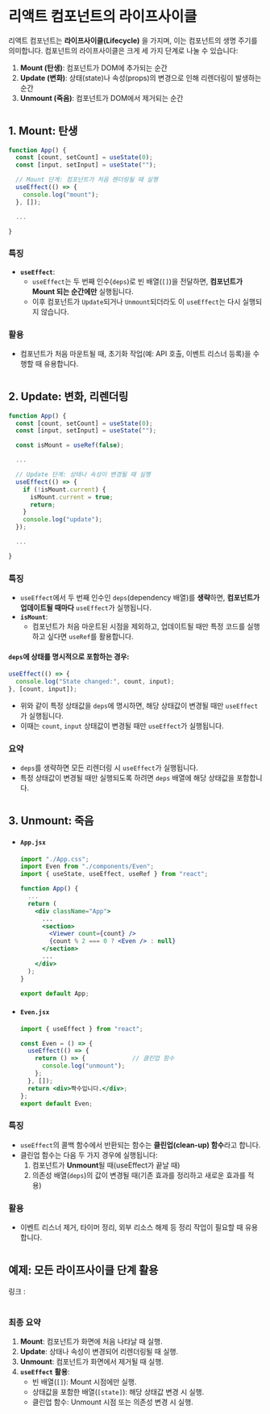 # 리액트 컴포넌트의 라이프사이클

리액트 컴포넌트는 **라이프사이클(Lifecycle)** 을 가지며, 이는 컴포넌트의 생명 주기를 의미합니다. 컴포넌트의 라이프사이클은 크게 세 가지 단계로 나눌 수 있습니다:

1. **Mount (탄생)**: 컴포넌트가 DOM에 추가되는 순간
2. **Update (변화)**: 상태(state)나 속성(props)의 변경으로 인해 리렌더링이 발생하는 순간
3. **Unmount (죽음)**: 컴포넌트가 DOM에서 제거되는 순간

# 

## 1. Mount: 탄생

```jsx
function App() {
  const [count, setCount] = useState(0);
  const [input, setInput] = useState("");

  // Mount 단계: 컴포넌트가 처음 렌더링될 때 실행
  useEffect(() => {
    console.log("mount");
  }, []);

  ...

}
```

### 특징
- **`useEffect`**:
  - `useEffect`는 두 번째 인수(`deps`)로 빈 배열(`[]`)을 전달하면, **컴포넌트가 Mount 되는 순간에만** 실행됩니다.
  - 이후 컴포넌트가 `Update`되거나 `Unmount`되더라도 이 `useEffect`는 다시 실행되지 않습니다.

### 활용
- 컴포넌트가 처음 마운트될 때, 초기화 작업(예: API 호출, 이벤트 리스너 등록)을 수행할 때 유용합니다.

# 

## 2. Update: 변화, 리렌더링

```jsx
function App() {
  const [count, setCount] = useState(0);
  const [input, setInput] = useState("");

  const isMount = useRef(false);

  ...

  // Update 단계: 상태나 속성이 변경될 때 실행
  useEffect(() => {
    if (!isMount.current) {
      isMount.current = true;
      return;
    }
    console.log("update");
  });

  ...

}
```

### 특징
- `useEffect`에서 두 번째 인수인 `deps`(dependency 배열)를 **생략**하면, **컴포넌트가 업데이트될 때마다** `useEffect`가 실행됩니다.
- **`isMount`**:
  - 컴포넌트가 처음 마운트된 시점을 제외하고, 업데이트될 때만 특정 코드를 실행하고 싶다면 `useRef`를 활용합니다.

#### `deps`에 상태를 명시적으로 포함하는 경우:
```jsx
useEffect(() => {
  console.log("State changed:", count, input);
}, [count, input]);
```
- 위와 같이 특정 상태값을 `deps`에 명시하면, 해당 상태값이 변경될 때만 `useEffect`가 실행됩니다.
- 이때는 `count`, `input` 상태값이 변경될 때만 `useEffect`가 실행됩니다.

### 요약
- `deps`를 생략하면 모든 리렌더링 시 `useEffect`가 실행됩니다.
- 특정 상태값이 변경될 때만 실행되도록 하려면 `deps` 배열에 해당 상태값을 포함합니다.

# 

## 3. Unmount: 죽음

- #### `App.jsx`
  ```jsx
  import "./App.css";
  import Even from "./components/Even";
  import { useState, useEffect, useRef } from "react";
  
  function App() {
    ...
    return (
      <div className="App">
        ...
        <section>
          <Viewer count={count} />
          {count % 2 === 0 ? <Even /> : null}
        </section>
        ...
      </div>
    );
  }
  
  export default App;
  ```

- #### `Even.jsx`
  
  ```jsx
  import { useEffect } from "react";
  
  const Even = () => {
    useEffect(() => {
      return () => {             // 클린업 함수
        console.log("unmount");
      };
    }, []);
    return <div>짝수입니다.</div>;
  };
  export default Even;
  ```

### 특징
- `useEffect`의 콜백 함수에서 반환되는 함수는 **클린업(clean-up) 함수**라고 합니다.
- 클린업 함수는 다음 두 가지 경우에 실행됩니다:
  1. 컴포넌트가 **Unmount**될 때(useEffect가 끝날 때)
  2. 의존성 배열(`deps`)의 값이 변경될 때(기존 효과를 정리하고 새로운 효과를 적용)

### 활용
- 이벤트 리스너 제거, 타이머 정리, 외부 리소스 해제 등 정리 작업이 필요할 때 유용합니다.

# 

## 예제: 모든 라이프사이클 단계 활용
링크 : 

# 

### 최종 요약
1. **Mount**: 컴포넌트가 화면에 처음 나타날 때 실행.
2. **Update**: 상태나 속성이 변경되어 리렌더링될 때 실행.
3. **Unmount**: 컴포넌트가 화면에서 제거될 때 실행.
4. **`useEffect` 활용**:
   - 빈 배열(`[]`): Mount 시점에만 실행.
   - 상태값을 포함한 배열(`[state]`): 해당 상태값 변경 시 실행.
   - 클린업 함수: Unmount 시점 또는 의존성 변경 시 실행.
